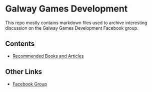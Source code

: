 Galway Games Development
========================

This repo mostly contains markdown files used to archive interesting discussion on the Galway Games Development Facebook group.

Contents
--------

 * [Recommended Books and Articles](recommended_books.md)

Other Links
-----------

* [Facebook Group](https://www.facebook.com/groups/galwaygamesdev/)
